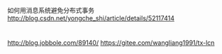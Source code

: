 如何用消息系统避免分布式事务
http://blog.csdn.net/yongche_shi/article/details/52117414

# 
http://blog.jobbole.com/89140/ 
https://gitee.com/wangliang1991/tx-lcn